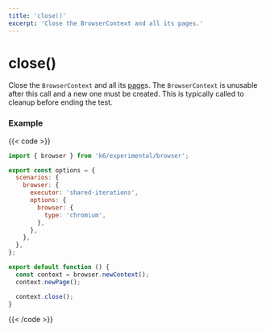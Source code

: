 ```yaml
---
title: 'close()'
excerpt: 'Close the BrowserContext and all its pages.'
---
```


# close()

Close the `BrowserContext` and all its [page](/javascript-api/k6-experimental/browser/page/)s. The `BrowserContext` is unusable after this call and a new one must be created. This is typically called to cleanup before ending the test.

### Example

{{< code >}}

```javascript
import { browser } from 'k6/experimental/browser';

export const options = {
  scenarios: {
    browser: {
      executor: 'shared-iterations',
      options: {
        browser: {
          type: 'chromium',
        },
      },
    },
  },
};

export default function () {
  const context = browser.newContext();
  context.newPage();

  context.close();
}
```

{{< /code >}}
